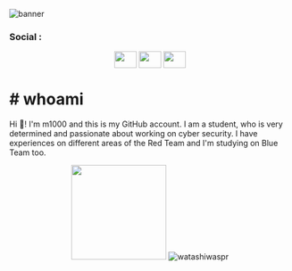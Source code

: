 
![banner](https://user-images.githubusercontent.com/82729808/212359698-aa6e91f8-9623-484e-bcd4-acddbf350687.png) 

<h3 align="left">Social :</h3>
<p align="left">
<p align="center">
<a href="https://www.twitter.com/watashiwaspr/" target="blank"><img align="center" src="https://abs.twimg.com/responsive-web/client-web/icon-svg.168b89da.svg" alt="" height="30" width="40" /></a>
<a href="https://www.linkedin.com/in/yi%C4%9Fit-duman-679262223/" target="blank"><img align="center" src="https://static.licdn.com/sc/h/akt4ae504epesldzj74dzred8" alt="" height="30" width="40" /></a>
<a href="https://tryhackme.com/p/m0ritZ" target="blank"><img align="center" src="https://assets.tryhackme.com/img/logo/tryhackme_logo_full.svg" alt="" height="30" width="40" /></a>
</p>


# # whoami
  
  Hi 👋! I'm m1000 and this is my GitHub account. I am a student, who is very determined and passionate about working on cyber security. I have experiences on different areas of the Red Team and I'm studying on Blue Team too.
  <p align="center">

  <img height="170em" src="https://github-readme-stats.vercel.app/api?username=watashiwaspr&include_all_commits=true&count_private=true&show_icons=true&theme=codeSTACKr"/>
  <img src="https://github-readme-stats.vercel.app/api/top-langs/?username=watashiwaspr&layout=compact&hide=html&theme=codeSTACKr" alt="watashiwaspr"/>
</p>
